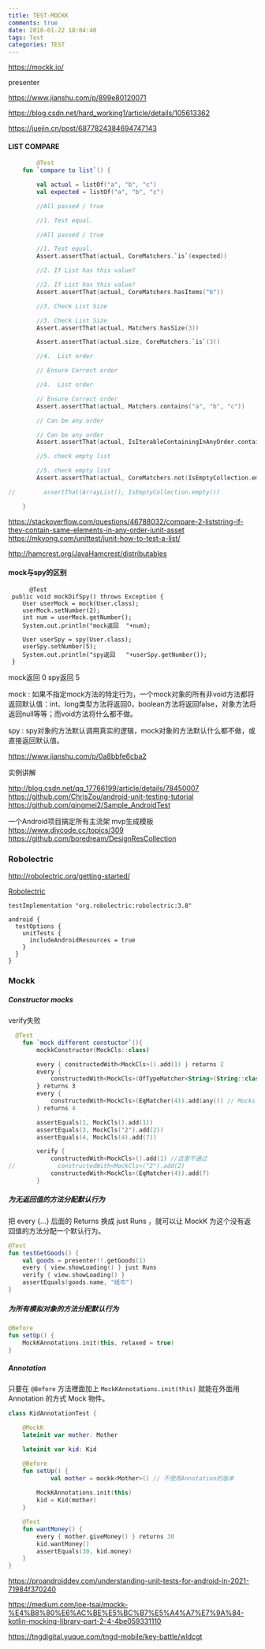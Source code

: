 ```yaml
---
title: TEST-MOCKK
comments: true
date: 2018-01-22 18:04:40
tags: Test
categories: TEST
---
```






https://mockk.io/



presenter 

https://www.jianshu.com/p/899e80120071

https://blog.csdn.net/hard_working1/article/details/105613362

https://juejin.cn/post/6877824384694747143



#### LIST COMPARE

```kotlin
 		@Test
    fun `compare to list`() {

        val actual = listOf("a", "b", "c")
        val expected = listOf("a", "b", "c")

        //All passed / true

        //1. Test equal.

        //All passed / true

        //1. Test equal.
        Assert.assertThat(actual, CoreMatchers.`is`(expected))

        //2. If List has this value?

        //2. If List has this value?
        Assert.assertThat(actual, CoreMatchers.hasItems("b"))

        //3. Check List Size

        //3. Check List Size
        Assert.assertThat(actual, Matchers.hasSize(3))

        Assert.assertThat(actual.size, CoreMatchers.`is`(3))

        //4.  List order

        // Ensure Correct order

        //4.  List order

        // Ensure Correct order
        Assert.assertThat(actual, Matchers.contains("a", "b", "c"))

        // Can be any order

        // Can be any order
        Assert.assertThat(actual, IsIterableContainingInAnyOrder.containsInAnyOrder("c", "b", "a"))

        //5. check empty list

        //5. check empty list
        Assert.assertThat(actual, CoreMatchers.not(IsEmptyCollection.empty()))

//        assertThat(ArrayList(), IsEmptyCollection.empty())

    }
```



https://stackoverflow.com/questions/46788032/compare-2-liststring-if-they-contain-same-elements-in-any-order-junit-asset
https://mkyong.com/unittest/junit-how-to-test-a-list/

http://hamcrest.org/JavaHamcrest/distributables



#### mock与spy的区别

```
	  @Test
 public void mockDifSpy() throws Exception {
    User userMock = mock(User.class);
    userMock.setNumber(2);
    int num = userMock.getNumber();
    System.out.println("mock返回  "+num);

    User userSpy = spy(User.class);
    userSpy.setNumber(5);
    System.out.println("spy返回   "+userSpy.getNumber());
 }
```

 mock返回  0
 spy返回   5

mock  :  如果不指定mock方法的特定行为，一个mock对象的所有非void方法都将返回默认值：int、long类型方法将返回0，boolean方法将返回false，对象方法将返回null等等；而void方法将什么都不做。

spy :  	spy对象的方法默认调用真实的逻辑，mock对象的方法默认什么都不做，或直接返回默认值。

https://www.jianshu.com/p/0a8bbfe6cba2



实例讲解

 http://blog.csdn.net/qq_17766199/article/details/78450007
 https://github.com/ChrisZou/android-unit-testing-tutorial
https://github.com/qingmei2/Sample_AndroidTest

一个Android项目搞定所有主流架 mvp生成模板
https://www.diycode.cc/topics/309
https://github.com/boredream/DesignResCollection





###  Robolectric

http://robolectric.org/getting-started/

[Robolectric](https://blog.csdn.net/qq_17766199/article/category/7226691)

```
testImplementation "org.robolectric:robolectric:3.8"

android {
  testOptions {
    unitTests {
      includeAndroidResources = true
    }
  }
}
```



### Mockk



##### Constructor mocks

verify失败



```kotlin
  @Test
    fun `mock different constuctor`(){
        mockkConstructor(MockCls::class)

        every { constructedWith<MockCls>().add(1) } returns 2
        every {
            constructedWith<MockCls>(OfTypeMatcher<String>(String::class)).add(2) // Mocks the constructor which takes a String
        } returns 3
        every {
            constructedWith<MockCls>(EqMatcher(4)).add(any()) // Mocks the constructor which takes an Int
        } returns 4

        assertEquals(1, MockCls().add(1))
        assertEquals(3, MockCls("2").add(2))
        assertEquals(4, MockCls(4).add(7))

        verify {
            constructedWith<MockCls>().add(1) //这里不通过 
//            constructedWith<MockCls>("2").add(2)
            constructedWith<MockCls>(EqMatcher(4)).add(7)
        }
```



##### 为无返回值的方法分配默认行为

把 every {…} 后面的 Returns 换成 just Runs ，就可以让 MockK 为这个没有返回值的方法分配一个默认行为。

```kotlin
@Test
fun testGetGoods() {
    val goods = presenter!!.getGoods(1)
    every { view.showLoading() } just Runs
    verify { view.showLoading() }
    assertEquals(goods.name, "纸巾")
}
```

##### 为所有模拟对象的方法分配默认行为

```kotlin
@Before
fun setUp() {
    MockKAnnotations.init(this, relaxed = true)
}
```



##### Annotation

只要在 `@Before` 方法裡面加上 `MockKAnnotations.init(this)` 就能在外面用 Annotation 的方式 Mock 物件。

```kotlin
class KidAnnotationTest {

    @MockK
    lateinit var mother: Mother

    lateinit var kid: Kid

    @Before
    fun setUp() {
   			val mother = mockk<Mother>() // 不使用Annotation的版本
        
        MockKAnnotations.init(this)
        kid = Kid(mother)
    }

    @Test
    fun wantMoney() {
        every { mother.giveMoney() } returns 30
        kid.wantMoney()
        assertEquals(30, kid.money)
    }
}
```



https://proandroiddev.com/understanding-unit-tests-for-android-in-2021-71984f370240

https://medium.com/joe-tsai/mockk-%E4%B8%80%E6%AC%BE%E5%BC%B7%E5%A4%A7%E7%9A%84-kotlin-mocking-library-part-2-4-4be059331110

https://tngdigital.yuque.com/tngd-mobile/key-battle/wldcgt
